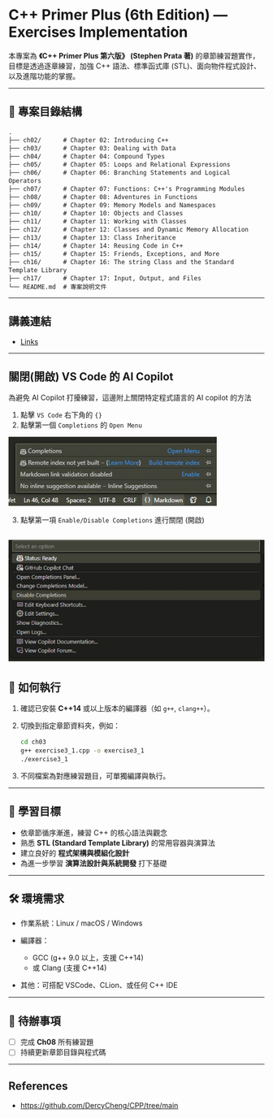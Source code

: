 # C++ Primer Plus (6th Edition) — Exercises Implementation

本專案為 **《C++ Primer Plus 第六版》 (Stephen Prata 著)** 的章節練習題實作，
目標是透過逐章練習，加強 C++ 語法、標準函式庫 (STL)、面向物件程式設計、以及進階功能的掌握。

---

## 📂 專案目錄結構

```
.
├── ch02/      # Chapter 02: Introducing C++
├── ch03/      # Chapter 03: Dealing with Data
├── ch04/      # Chapter 04: Compound Types
├── ch05/      # Chapter 05: Loops and Relational Expressions
├── ch06/      # Chapter 06: Branching Statements and Logical Operators
├── ch07/      # Chapter 07: Functions: C++'s Programming Modules
├── ch08/      # Chapter 08: Adventures in Functions
├── ch09/      # Chapter 09: Memory Models and Namespaces
├── ch10/      # Chapter 10: Objects and Classes
├── ch11/      # Chapter 11: Working with Classes
├── ch12/      # Chapter 12: Classes and Dynamic Memory Allocation
├── ch13/      # Chapter 13: Class Inheritance
├── ch14/      # Chapter 14: Reusing Code in C++
├── ch15/      # Chapter 15: Friends, Exceptions, and More
├── ch16/      # Chapter 16: The string Class and the Standard Template Library
├── ch17/      # Chapter 17: Input, Output, and Files
└── README.md  # 專案說明文件
```

---

## 講義連結

- [Links](https://drive.google.com/file/d/1s0lin3w3Crn6KOoJZiqjQLjAITAxalUz/view?usp=drive_link)

---

## 關閉(開啟) VS Code 的 AI Copilot
為避免 AI Copilot 打擾練習，這邊附上關閉特定程式語言的 AI copilot 的方法

1. 點擊 `VS Code` 右下角的 `{}`
2. 點擊第一個 `Completions` 的 `Open Menu`

![disable copilot 01](./sources/disable_ai_copilot_01.jpg)

3. 點擊第一項 `Enable/Disable Completions` 進行關閉 (開啟)

![disable copilot 02](./sources/disable_ai_copilot_02.jpg)
---

## 🚀 如何執行

1. 確認已安裝 **C++14** 或以上版本的編譯器（如 `g++`, `clang++`）。
2. 切換到指定章節資料夾，例如：

   ```bash
   cd ch03
   g++ exercise3_1.cpp -o exercise3_1
   ./exercise3_1
   ```
3. 不同檔案為對應練習題目，可單獨編譯與執行。

---

## 📖 學習目標

* 依章節循序漸進，練習 C++ 的核心語法與觀念
* 熟悉 **STL (Standard Template Library)** 的常用容器與演算法
* 建立良好的 **程式架構與模組化設計**
* 為進一步學習 **演算法設計與系統開發** 打下基礎

---

## 🛠️ 環境需求

* 作業系統：Linux / macOS / Windows
* 編譯器：

  * GCC (g++ 9.0 以上，支援 C++14)
  * 或 Clang (支援 C++14)
* 其他：可搭配 VSCode、CLion、或任何 C++ IDE

---

## 📌 待辦事項

* [ ] 完成 **Ch08** 所有練習題
* [ ] 持續更新章節目錄與程式碼

---

## References

- https://github.com/DercyCheng/CPP/tree/main
